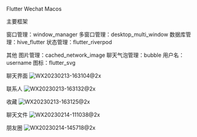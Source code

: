 Flutter Wechat Macos

主要框架

窗口管理：window_manager
多窗口管理：desktop_multi_window
数据库管理：hive_flutter
状态管理：flutter_riverpod

其他
图片管理：cached_network_image
聊天气泡管理：bubble
用户名：username
图标：flutter_svg


聊天界面
![WX20230213-163104@2x](https://user-images.githubusercontent.com/17973224/218419164-2a93f01c-8949-40d9-9b86-eec7aa278dd8.png)

联系人
![WX20230213-163132@2x](https://user-images.githubusercontent.com/17973224/218419108-cd5999a9-af2f-40db-8af6-60b207915dcf.png)

收藏
![WX20230213-163125@2x](https://user-images.githubusercontent.com/17973224/218419289-00e694ad-7a1f-4bc5-b9e9-c4f508b7f314.png)

聊天文件
![WX20230214-111038@2x](https://user-images.githubusercontent.com/17973224/218629561-831943a6-bfac-47c6-ac55-41a31de0b400.png)

朋友圈
![WX20230214-145718@2x](https://user-images.githubusercontent.com/17973224/218669350-30db3eab-a766-45bd-99b3-810a77d9efab.png)
